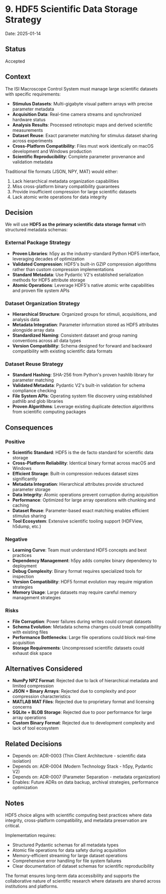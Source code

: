 # 9. HDF5 Scientific Data Storage Strategy

Date: 2025-01-14

## Status

Accepted

## Context

The ISI Macroscope Control System must manage large scientific datasets with specific requirements:

- **Stimulus Datasets**: Multi-gigabyte visual pattern arrays with precise parameter metadata
- **Acquisition Data**: Real-time camera streams and synchronized hardware status
- **Analysis Results**: Processed retinotopic maps and derived scientific measurements
- **Dataset Reuse**: Exact parameter matching for stimulus dataset sharing across experiments
- **Cross-Platform Compatibility**: Files must work identically on macOS development and Windows production
- **Scientific Reproducibility**: Complete parameter provenance and validation metadata

Traditional file formats (JSON, NPY, MAT) would either:
1. Lack hierarchical metadata organization capabilities
2. Miss cross-platform binary compatibility guarantees
3. Provide insufficient compression for large scientific datasets
4. Lack atomic write operations for data integrity

## Decision

We will use **HDF5 as the primary scientific data storage format** with structured metadata schemas:

### External Package Strategy
- **Proven Libraries**: h5py as the industry-standard Python HDF5 interface, leveraging decades of optimization
- **Validated Compression**: HDF5's built-in GZIP compression algorithms rather than custom compression implementations
- **Standard Metadata**: Use Pydantic V2's established serialization methods for HDF5 attribute storage
- **Atomic Operations**: Leverage HDF5's native atomic write capabilities and proven file system APIs

### Dataset Organization Strategy
- **Hierarchical Structure**: Organized groups for stimuli, acquisitions, and analysis data
- **Metadata Integration**: Parameter information stored as HDF5 attributes alongside array data
- **Standardized Naming**: Consistent dataset and group naming conventions across all data types
- **Version Compatibility**: Schema designed for forward and backward compatibility with existing scientific data formats

### Dataset Reuse Strategy
- **Standard Hashing**: SHA-256 from Python's proven hashlib library for parameter matching
- **Validated Metadata**: Pydantic V2's built-in validation for schema compliance checking
- **File System APIs**: Operating system file discovery using established pathlib and glob libraries
- **Proven Algorithms**: Leverage existing duplicate detection algorithms from scientific computing packages

## Consequences

### Positive

- **Scientific Standard**: HDF5 is the de facto standard for scientific data storage
- **Cross-Platform Reliability**: Identical binary format across macOS and Windows
- **Efficient Storage**: Built-in compression reduces dataset sizes significantly
- **Metadata Integration**: Hierarchical attributes provide structured parameter storage
- **Data Integrity**: Atomic operations prevent corruption during acquisition
- **Performance**: Optimized for large array operations with chunking and caching
- **Dataset Reuse**: Parameter-based exact matching enables efficient stimulus sharing
- **Tool Ecosystem**: Extensive scientific tooling support (HDFView, h5dump, etc.)

### Negative

- **Learning Curve**: Team must understand HDF5 concepts and best practices
- **Dependency Management**: h5py adds complex binary dependency to deployment
- **Debug Complexity**: Binary format requires specialized tools for inspection
- **Version Compatibility**: HDF5 format evolution may require migration strategies
- **Memory Usage**: Large datasets may require careful memory management strategies

### Risks

- **File Corruption**: Power failures during writes could corrupt datasets
- **Schema Evolution**: Metadata schema changes could break compatibility with existing files
- **Performance Bottlenecks**: Large file operations could block real-time acquisition
- **Storage Requirements**: Uncompressed scientific datasets could exhaust disk space

## Alternatives Considered

- **NumPy NPZ Format**: Rejected due to lack of hierarchical metadata and limited compression
- **JSON + Binary Arrays**: Rejected due to complexity and poor compression characteristics
- **MATLAB MAT Files**: Rejected due to proprietary format and licensing concerns
- **SQLite + BLOB Storage**: Rejected due to poor performance for large array operations
- **Custom Binary Format**: Rejected due to development complexity and lack of tool ecosystem

## Related Decisions

- Depends on: ADR-0003 (Thin Client Architecture - scientific data isolation)
- Depends on: ADR-0004 (Modern Technology Stack - h5py, Pydantic V2)
- Depends on: ADR-0007 (Parameter Separation - metadata organization)
- Enables: Future ADRs on data backup, archival strategies, performance optimization

## Notes

HDF5 choice aligns with scientific computing best practices where data integrity, cross-platform compatibility, and metadata preservation are critical.

Implementation requires:
- Structured Pydantic schemas for all metadata types
- Atomic file operations for data safety during acquisition
- Memory-efficient streaming for large dataset operations
- Comprehensive error handling for file system failures
- Clear documentation of dataset schemas for scientific reproducibility

The format ensures long-term data accessibility and supports the collaborative nature of scientific research where datasets are shared across institutions and platforms.